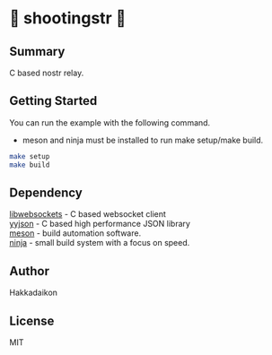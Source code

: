 # 🌟 shootingstr 🌟
## Summary  
C based nostr relay.

## Getting Started  
You can run the example with the following command.
* meson and ninja must be installed to run make setup/make build.

```bash
make setup
make build
```

## Dependency  

[libwebsockets](https://github.com/warmcat/libwebsockets) - C based websocket client  
[yyjson](https://github.com/ibireme/yyjson) - C based high performance JSON library  
[meson](https://github.com/mesonbuild/meson) - build automation software.  
[ninja](https://github.com/ninja-build/ninja) - small build system with a focus on speed.  

## Author  
Hakkadaikon

## License  
MIT
